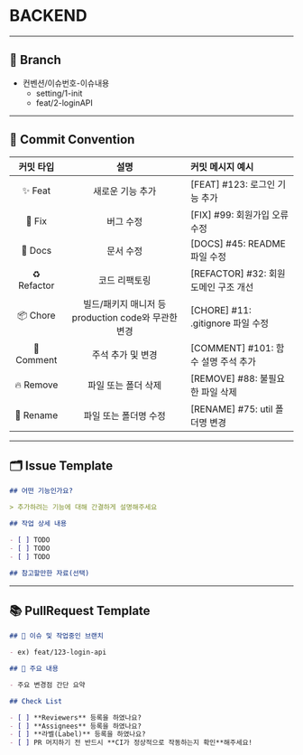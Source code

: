 # BACKEND

---

## 🪾 Branch


- 컨벤션/이슈번호-이슈내용
  - setting/1-init
  - feat/2-loginAPI

---

## 📝 Commit Convention


| 커밋 타입       | 설명                                                       | 커밋 메시지 예시                             |
|:---------------:|:---------------------------------------------------------:|:----------------------------------------------|
| ✨ Feat          | 새로운 기능 추가                                           | [FEAT] #123: 로그인 기능 추가                 |
| 🐛 Fix           | 버그 수정                                                  | [FIX] #99: 회원가입 오류 수정                |
| 📄 Docs          | 문서 수정                                                  | [DOCS] #45: README 파일 수정                  |
| ♻️ Refactor      | 코드 리팩토링                                              | [REFACTOR] #32: 회원 도메인 구조 개선         |
| 📦 Chore         | 빌드/패키지 매니저 등 production code와 무관한 변경        | [CHORE] #11: .gitignore 파일 수정             |
| 💬 Comment       | 주석 추가 및 변경                                          | [COMMENT] #101: 함수 설명 주석 추가           |
| 🔥 Remove        | 파일 또는 폴더 삭제                                        | [REMOVE] #88: 불필요한 파일 삭제              |
| 🚚 Rename        | 파일 또는 폴더명 수정                                      | [RENAME] #75: util 폴더명 변경                |

---

## 🗂️ Issue Template

```markdown
## 어떤 기능인가요?

> 추가하려는 기능에 대해 간결하게 설명해주세요

## 작업 상세 내용

- [ ] TODO
- [ ] TODO
- [ ] TODO

## 참고할만한 자료(선택)
```

---

## 📚 PullRequest Template


```markdown
## 🎋 이슈 및 작업중인 브랜치

- ex) feat/123-login-api

## 🔑 주요 내용

- 주요 변경점 간단 요약

## Check List

- [ ] **Reviewers** 등록을 하였나요?
- [ ] **Assignees** 등록을 하였나요?
- [ ] **라벨(Label)** 등록을 하였나요?
- [ ] PR 머지하기 전 반드시 **CI가 정상적으로 작동하는지 확인**해주세요!
```
